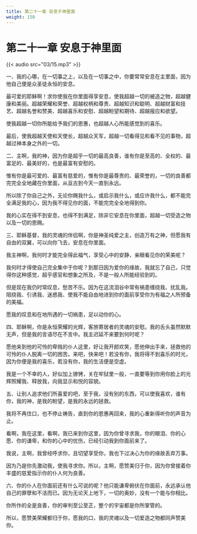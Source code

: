 ```yaml
---
title: 第二十一章 安息于神里面
weight: 150
---
```

# 第二十一章 安息于神里面

{{< audio src="03/15.mp3" >}}

一、我的心哪，在一切事之上，以及在一切事之中，你要常常安息在主里面，因为他自己便是众圣徒永恒的安息。

最可爱的耶稣啊！求你使我在你里面得享安息，使我超越一切的被造之物，超越健康和美丽。超越荣耀和荣誉、超越权柄和尊贵、超越知识和聪明、超越财富和技艺、超越名誉和赞美、超越喜乐和安慰、超越盼望和期待、超越报应和欲望。

使我超越一切你所能给予我们的恩惠，也超越人心所能感觉到的喜乐。

最后，使我超越天使和天使长，超越众天军，超越一切看得见和看不见的事物，超越过神本身之外的一切。

二、主啊，我的神，因为你是超乎一切的最高良善，谁有你是至高的、全权的、最富足的、最美好的，也是最富有安慰的。

惟有你是最可爱的、最富有慈爱的，惟有你是最尊贵的、最荣誉的，一切的良善都完完全全地藏在你里面，从亘古到今天一直到永远。

所以除了你自己之外，无论你赐我什么，或启示我什么，或应许我什么，都不能完全满足我的心，因为我不得见你的面，不能完完全全地得到你。

我的心实在得不到安息，也得不到满足，除非它安息在你里面，超越一切受造之物以及一切的恩赐。

三、耶稣基督，我的灵魂的伴侣啊，你是神圣纯爱之主，创造万有之神，但愿我有自由的双翼，可以向你飞去，安息在你里面。

我主神啊，我何时才能完全得此福气，享受心中的安静，亲眼看见你的荣美呢？

我何时才得使自己完全集中于你呢？到那日因为爱你的缘故，我就忘了自己，只觉得你这种感觉，超乎感官和想象之所及，不是一般人所能经验到的。

但是现在我仍时常叹息，愁苦不乐。因为在这流泪谷中常有祸患缠绕我、扰乱我。阻挠我、引诱我、迷惑我、使我不能自由地进到你的面前享受你为有福之人所预备的美福。

愿我的叹息和在地所遇的一切祸患，足以动你的心。

四、耶稣啊，你是永恒荣耀的光辉，客旅寄居者的灵魂的安慰。我的舌头虽然默默无声，但是我的言语尽在不言中。我主迟延不来要到何时呢？

愿他来到他的可怜的卑贱的仆人这里，好让我开颜欢笑，愿他伸出手来，拯救他的可怜的仆人脱离一切的困苦。来吧，快来吧！若没有你，我将得不到喜乐的时光，因为你便是我的喜乐，若没有你，我的生活便是空虚。

我是一个不幸的人，好似加上镣铐，关在牢狱里一般，一直要等到你用你脸上的光辉照耀我、释放我，向我显示和悦的容貌。

五、让别人追求他们所喜爱的吧，至于我，没有别的东西，可以使我喜欢，谁有你，我的神，是我的盼望，是我的永远的拯救。

我将不再住口，也不停止祷告，直到你的恩惠再回来，我的心重新得听你的声音为止。

看啊，我在这里，看啊，我已来到你这里，因为你曾寻求我，你的眼泪、你的心愿、你的谦卑，和你的心中的忧伤，已经引动我到你面前来了。

我说，主啊，我曾经呼求你，且切望享受你，我也下过决心为你的缘故丢弃万事。

因为乃是你先激动我，使我寻求你。所以，主啊，愿赞美归于你，因为你曾接着你丰盛的慈爱指示你的仆人何为良善。

六、你的仆人在你面前还有什么可说的呢？他只能谦卑俯伏在你面前，永远承认他自己的罪孽和不洁而已。因为无论天上地下，一切的奥妙，没有一个能与你相比。

你所作的全是良善，你的审判至公至正，整个的宇宙都是你所掌管的。

所以，愿赞美荣耀都归于你，愿我的口，我的灵魂以及一切爱造之物都同声赞美你。
